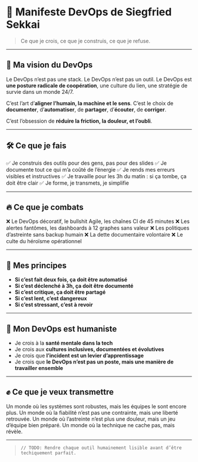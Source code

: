 # 🧭 Manifeste DevOps de Siegfried Sekkai

> Ce que je crois, ce que je construis, ce que je refuse.

---

## 🎯 Ma vision du DevOps

Le DevOps n’est pas une stack.
Le DevOps n’est pas un outil.
Le DevOps est **une posture radicale de coopération**, une culture du lien, une stratégie de survie dans un monde 24/7.

C’est l’art d’**aligner l’humain, la machine et le sens**.
C’est le choix de **documenter**, d’**automatiser**, de **partager**, d’**écouter**, de **corriger**.

C’est l’obsession de **réduire la friction, la douleur, et l’oubli**.

---

## 🛠️ Ce que je fais

✅ Je construis des outils pour des gens, pas pour des slides
✅ Je documente tout ce qui m’a coûté de l’énergie
✅ Je rends mes erreurs visibles et instructives
✅ Je travaille pour les 3h du matin : si ça tombe, ça doit être clair
✅ Je forme, je transmets, je simplifie

---

## 🔥 Ce que je combats

❌ Le DevOps décoratif, le bullshit Agile, les chaînes CI de 45 minutes
❌ Les alertes fantômes, les dashboards à 12 graphes sans valeur
❌ Les politiques d’astreinte sans backup humain
❌ La dette documentaire volontaire
❌ Le culte du héroïsme opérationnel

---

## 🧪 Mes principes

- **Si c’est fait deux fois, ça doit être automatisé**
- **Si c’est déclenché à 3h, ça doit être documenté**
- **Si c’est critique, ça doit être partagé**
- **Si c’est lent, c’est dangereux**
- **Si c’est stressant, c’est à revoir**

---

## 🧘 Mon DevOps est humaniste

- Je crois à la **santé mentale dans la tech**
- Je crois aux **cultures inclusives, documentées et évolutives**
- Je crois que **l’incident est un levier d’apprentissage**
- Je crois que **le DevOps n’est pas un poste, mais une manière de travailler ensemble**

---

## ✊ Ce que je veux transmettre

Un monde où les systèmes sont robustes, mais les équipes le sont encore plus.
Un monde où la fiabilité n’est pas une contrainte, mais une liberté retrouvée.
Un monde où l’astreinte n’est plus une douleur, mais un jeu d’équipe bien préparé.
Un monde où la technique ne cache pas, mais révèle.

---

> `// TODO: Rendre chaque outil humainement lisible avant d’être techiquement parfait.`
